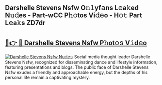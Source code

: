 ## Darshelle Stevens Nsfw O𝚗𝚕yf𝚊ns L𝚎a𝚔ed N𝚞𝚍es - Part-wCC P𝚑𝚘tos Vi𝚍𝚎o - H𝚘𝚝 Part L𝚎a𝚔s ZD7dr

# <h2><a href="http://kfe9fr.oniu.top/?m=Darshelle+Stevens+Nsfw">🔗👉 🔴 Darshelle Stevens Nsfw P𝚑ot𝚘𝚜 V𝚒d𝚎o</a></h2>

[![Darshelle Stevens Nsfw Nu𝚍e𝚜](https://i.imgur.com/0qMVB7G.gif)](http://kfe9fr.oniu.top/?m=Darshelle+Stevens+Nsfw)
Social media thought leader Darshelle Stevens Nsfw, recognized for disseminating dance and lifestyle information, featuring presentations and blogs. The public face of Darshelle Stevens Nsfw exudes a friendly and approachable energy, but the depths of his personal life remain a captivating mystery.  
